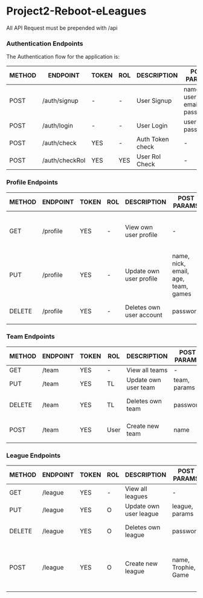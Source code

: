# Project2-Reboot-eLeagues

All API Request must be prepended with /api


### Authentication Endpoints

The Authentication flow for the application is:

METHOD | ENDPOINT         | TOKEN | ROL | DESCRIPTION              | POST PARAMS                                     | RETURNS
-------|------------------|-------|-----|--------------------------|-------------------------------------------------|--------------------
POST   | /auth/signup     | -     | -   | User Signup              | name, username, email, password                 | token
POST   | /auth/login      | -     | -   | User Login               | username, password                              | token
POST   | /auth/check      | YES   | -   | Auth Token check         | -                                               | 
POST   | /auth/checkRol   | YES   | YES | User Rol Check           | -                                               | role


### Profile Endpoints


METHOD | ENDPOINT         | TOKEN | ROL | DESCRIPTION              | POST PARAMS                                     | RETURNS
-------|------------------|-------|-----|--------------------------|-------------------------------------------------|--------------------
GET    | /profile         | YES   | -   | View own user profile    | -                                               | name, nick, email, age, team, rol, games, trophies 
PUT    | /profile         | YES   | -   | Update own user profile  | name, nick, email, age, team, games             | Updated user data
DELETE | /profile         | YES   | -   | Deletes own user account | password                                        | User deletion confirmation


### Team Endpoints


METHOD | ENDPOINT         | TOKEN | ROL | DESCRIPTION              | POST PARAMS                                     | RETURNS
-------|------------------|-------|-----|--------------------------|-------------------------------------------------|--------------------
GET    | /team            | YES   | -   | View all teams           | -                                               | teams 
PUT    | /team            | YES   | TL  | Update own user team     | team, params                                    | Updated team data
DELETE | /team            | YES   | TL  | Deletes own team         | password                                        | Team deletion confirmation
POST   | /team            | YES   | User| Create new team          | name                                            | name, players, leader 


### League Endpoints


METHOD | ENDPOINT         | TOKEN | ROL | DESCRIPTION              | POST PARAMS                                     | RETURNS
-------|------------------|-------|-----|--------------------------|-------------------------------------------------|--------------------
GET    | /league          | YES   | -   | View all leagues         | -                                               | leagues 
PUT    | /league          | YES   | O   | Update own user league   | league, params                                  | Updated league data
DELETE | /league          | YES   | O   | Deletes own league       | password                                        | League deletion confirmation
POST   | /league          | YES   | O   | Create new league        | name, Trophie, Game                             | name, teams, organizer, Trophie, game, status 

